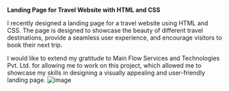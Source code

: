 **Landing Page for Travel Website with HTML and CSS**

I recently designed a landing page for a travel website using HTML and CSS. The page is designed to showcase the beauty of different travel destinations, provide a seamless user experience, and encourage visitors to book their next trip.

I would like to extend my gratitude to Main Flow Services and Technologies Pvt. Ltd. for allowing me to work on this project, which allowed me to showcase my skills in designing a visually appealing and user-friendly landing page.
![image](https://github.com/user-attachments/assets/ac23473e-0ac7-4812-8722-3040604aa236)

